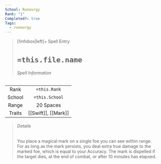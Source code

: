 ```yaml
---
School: Runeurgy
Rank: "1"
Completed?: true
Tags:
  - runeurgy
---
```

> [!infobox|left]+ Spell Entry
> # `=this.file.name`
> ###### Spell Information
|        |                     |
|:------:|:-------------------:|
|  Rank  |    `=this.Rank`     |
| School |   `=this.School`    |
| Range  |      20 Spaces      |
| Traits | [[Swift]], [[Mark]] |
> ###### *Details*
> You place a magical mark on a single foe you can see within range. For as long as the mark persists, you deal extra true damage to the marked foe, which is equal to your Accuracy. The mark is dispelled if the target dies, at the end of combat, or after 10 minutes has elapsed.
